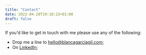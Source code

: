 ```yaml
---
title: "Contact"
date: 2022-04-20T19:10:23+01:00
draft: false
---
```


If you'd like to get in touch with me please use any of the following:
 * Drop me a line to [hello@blancagarciagil.com](mailto:hello@blancagarciagil.com);
 * On [LinkedIn](https://www.linkedin.com/in/bgarciagil/);
